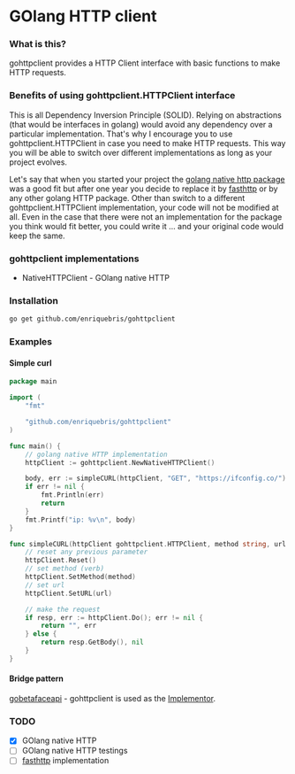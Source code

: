 # GOlang HTTP client

### What is this?

gohttpclient provides a HTTP Client interface with basic functions to make HTTP requests.

### Benefits of using gohttpclient.HTTPClient interface

This is all Dependency Inversion Principle (SOLID). Relying on abstractions (that would be interfaces in golang) would avoid any dependency over a particular implementation. That's why I encourage you to use gohttpclient.HTTPClient in case you need to make HTTP requests. This way you will be able to switch over different implementations as long as your project evolves.

Let's say that when you started your project the [golang native http package](https://golang.org/pkg/net/http/) was a good fit but after one year you decide to replace it by [fasthttp](https://github.com/valyala/fasthttp) or by any other golang HTTP package. Other than switch to a different gohttpclient.HTTPClient implementation, your code will not be modified at all. Even in the case that there were not an implementation for the package you think would fit better, you could write it ... and your original code would keep the same.  

### gohttpclient implementations

 - NativeHTTPClient - GOlang native HTTP 

### Installation

```bash
go get github.com/enriquebris/gohttpclient
```

### Examples

#### Simple curl
```go
package main

import (
	"fmt"

	"github.com/enriquebris/gohttpclient"
)

func main() {
	// golang native HTTP implementation
	httpClient := gohttpclient.NewNativeHTTPClient()

	body, err := simpleCURL(httpClient, "GET", "https://ifconfig.co/")
	if err != nil {
		fmt.Println(err)
		return
	}
	fmt.Printf("ip: %v\n", body)
}

func simpleCURL(httpClient gohttpclient.HTTPClient, method string, url string) (string, error) {
	// reset any previous parameter
	httpClient.Reset()
	// set method (verb)
	httpClient.SetMethod(method)
	// set url
	httpClient.SetURL(url)

	// make the request
	if resp, err := httpClient.Do(); err != nil {
		return "", err
	} else {
		return resp.GetBody(), nil
	}
}
```

#### Bridge pattern
[gobetafaceapi](https://github.com/enriquebris/gobetafaceapi) - gohttpclient is used as the [Implementor](https://en.wikipedia.org/wiki/Bridge_pattern).

### TODO

- [x] GOlang native HTTP
- [ ] GOlang native HTTP testings 
- [ ] [fasthttp](https://github.com/valyala/fasthttp) implementation